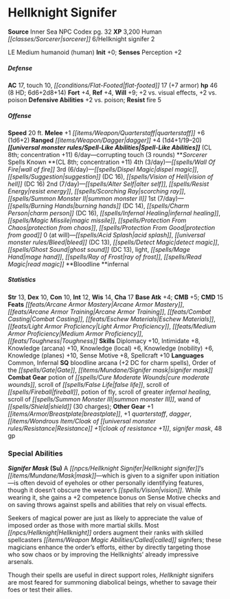﻿---
cssclass: [monsters]
title1: Hellknight Signifer
title2: Hellknight Signifer
CR: 7
sources:
- name: Inner Sea NPC Codex
  page: 32
  link: http://paizo.com/products/btpy92lj?Pathfinder-Campaign-Setting-Inner-Sea-NPC-Codex
XP: 3200
race: Human
classes:
- sorcerer 6
- Hellknight signifer 2
alignment: LE
size: Medium
type: humanoid
subtypes:
- human
initiative:
  bonus: 0
AC:
  AC: 17
  touch: 10
  flat_footed: 17
  components:
    armor: 7
HP:
  HP: 46
  long: 6d6+2d8+14
  HD: 8
saves:
  fort: 4
  ref: 4
  will: 9
  other: +2 vs. visual effects, +2 vs. poison
defensive_abilities:
- +2 vs. poison
resistances:
  fire: 5
speeds:
  base: 20
attacks:
  melee:
  - - text: +1 quarterstaff +6 (1d6+2)
      entries:
      - - damage: 1d6+2
      attack: +1 quarterstaff
      bonus:
      - 6
  ranged:
  - - text: dagger +4 (1d4+1/19-20)
      entries:
      - - damage: 1d4+1
          crit_range: 19-20
      attack: dagger
      bonus:
      - 4
spell_like_abilities:
  entries:
  - name: corrupting touch
    source: default
    freq: 6/day
    other: 3 rounds
  sources:
  - name: default
    CL: 8
    concentration: 11
spells:
  entries:
  - name: wall of fire
    source: Sorcerer
    level: 4
  - name: dispel magic
    source: Sorcerer
    level: 3
  - name: suggestion
    source: Sorcerer
    level: 3
    DC: 16
  - superscripts:
    - UM
    name: vision of hell
    source: Sorcerer
    level: 3
    DC: 16
  - name: alter self
    source: Sorcerer
    level: 2
  - name: resist energy
    source: Sorcerer
    level: 2
  - name: scorching ray
    source: Sorcerer
    level: 2
  - name: summon monster II
    source: Sorcerer
    level: 2
  - name: burning hands
    source: Sorcerer
    level: 1
    DC: 14
  - name: charm person
    source: Sorcerer
    level: 1
    DC: 16
  - superscripts:
    - ISWG
    name: infernal healing
    source: Sorcerer
    level: 1
  - name: magic missile
    source: Sorcerer
    level: 1
  - name: protection from chaos
    source: Sorcerer
    level: 1
  - name: protection from good
    source: Sorcerer
    level: 1
  - name: acid splash
    source: Sorcerer
    level: 0
  - name: bleed
    source: Sorcerer
    level: 0
    DC: 13
  - name: detect magic
    source: Sorcerer
    level: 0
  - name: ghost sound
    source: Sorcerer
    level: 0
    DC: 13
  - name: light
    source: Sorcerer
    level: 0
  - name: mage hand
    source: Sorcerer
    level: 0
  - name: ray of frost
    source: Sorcerer
    level: 0
  - name: read magic
    source: Sorcerer
    level: 0
  sources:
  - name: Sorcerer
    type: known
    CL: 8
    concentration: 11
    slots:
      4: 3
      3: 6
      2: 7
      1: 7
      0: at-will
    bloodline: infernal
ability_scores:
  STR: 13
  DEX: 10
  CON: 10
  INT: 12
  WIS: 14
  CHA: 17
BAB: 4
CMB: 5
CMD: 15
feats:
- name: Arcane Armor Mastery
- name: Arcane Armor Training
- name: Combat Casting
- name: Eschew Materials
- name: Light Armor Proficiency
- name: Medium Armor Proficiency
- name: Toughness
skills:
  Diplomacy: 10
  Intimidate: 8
  Knowledge (arcana): 10
  Knowledge (local): 6
  Knowledge (nobility): 6
  Knowledge (planes): 10
  Sense Motive: 8
  Spellcraft: 10
  Perception: 2
languages:
- Common
- Infernal
special_qualities:
- bloodline arcana (+2 DC for charm spells)
- Order of the Gate
- signifer mask
gear:
  combat:
  - potion of cure moderate wounds
  - scroll of false life
  - scroll of fireball
  - potion of fly
  - scroll of greater infernal healing
  - scroll of summon monster III
  - wand of shield (30 charges)
  other:
  - +1 breastplate
  - +1 quarterstaff
  - dagger
  - cloak of resistance +1
  - signifer mask
  - 48 gp
special_abilities:
  Signifer Mask (Su): A Hellknight signifer's mask-which is given to a signifer upon
    initiation-is often devoid of eyeholes or other personally identifying features,
    though it doesn't obscure the wearer's vision. While wearing it, she gains a +2
    competence bonus on Sense Motive checks and on saving throws against spells and
    abilities that rely on visual effects.
desc_long: |-
  Seekers of magical power are just as likely to appreciate the value of imposed order as those with more martial skills. Most Hellknight orders augment their ranks with skilled spellcasters called signifers; these magicians enhance the order's efforts, either by directly targeting those who sow chaos or by improving the Hellknights' already impressive arsenals.

  Though their spells are useful in direct support roles, Hellknight signifers are most feared for summoning diabolical beings, whether to savage their foes or test their allies.

---

# Hellknight Signifer

**Source** Inner Sea NPC Codex pg. 32
**XP** 3,200
Human _[[classes/Sorcerer|sorcerer]]_ 6/Hellknight signifer 2

LE Medium humanoid (human)
**Init** +0; **Senses** Perception +2

##### Defense

**AC** 17, touch 10, _[[conditions/Flat-Footed|flat-footed]]_ 17 (+7 armor)
**hp** 46 (8 HD; 6d6+2d8+14)
**Fort** +4, **Ref** +4, **Will** +9; +2 vs. visual effects, +2 vs. poison
**Defensive Abilities** +2 vs. poison; **Resist** fire 5

##### Offense
**Speed** 20 ft.
**Melee** +1 _[[items/Weapon/Quarterstaff|quarterstaff]]_ +6 (1d6+2)
**Ranged** _[[items/Weapon/Dagger|dagger]]_ +4 (1d4+1/19–20)
**_[[universal monster rules/Spell-Like Abilities|Spell-Like Abilities]]_** (CL 8th; concentration +11)
6/day—corrupting touch (3 rounds)
**_Sorcerer_ Spells Known **(CL 8th; concentration +11)
4th (3/day)—_[[spells/Wall Of Fire|wall of fire]]_
3rd (6/day)—_[[spells/Dispel Magic|dispel magic]]_, _[[spells/Suggestion|suggestion]]_ (DC 16), _[[spells/Vision of Hell|vision of hell]]_ (DC 16)
2nd (7/day)—_[[spells/Alter Self|alter self]]_, _[[spells/Resist Energy|resist energy]]_, _[[spells/Scorching Ray|scorching ray]]_, _[[spells/Summon Monster II|summon monster II]]_
1st (7/day)—_[[spells/Burning Hands|burning hands]]_ (DC 14), _[[spells/Charm Person|charm person]]_ (DC 16), _[[spells/Infernal Healing|infernal healing]]_, _[[spells/Magic Missile|magic missile]]_, _[[spells/Protection From Chaos|protection from chaos]]_, _[[spells/Protection From Good|protection from good]]_
0 (at will)—_[[spells/Acid Splash|acid splash]]_, _[[universal monster rules/Bleed|bleed]]_ (DC 13), _[[spells/Detect Magic|detect magic]]_, _[[spells/Ghost Sound|ghost sound]]_ (DC 13), light, _[[spells/Mage Hand|mage hand]]_, _[[spells/Ray of Frost|ray of frost]]_, _[[spells/Read Magic|read magic]]_
**Bloodline **infernal

##### Statistics
**Str** 13, **Dex** 10, **Con** 10, **Int** 12, **Wis** 14, **Cha** 17
**Base Atk** +4; **CMB** +5; **CMD** 15
**Feats** _[[feats/Arcane Armor Mastery|Arcane Armor Mastery]]_, _[[feats/Arcane Armor Training|Arcane Armor Training]]_, _[[feats/Combat Casting|Combat Casting]]_, _[[feats/Eschew Materials|Eschew Materials]]_, _[[feats/Light Armor Proficiency|Light Armor Proficiency]]_, _[[feats/Medium Armor Proficiency|Medium Armor Proficiency]]_, _[[feats/Toughness|Toughness]]_
**Skills** Diplomacy +10, Intimidate +8, Knowledge (arcana) +10, Knowledge (local) +6, Knowledge (nobility) +6, Knowledge (planes) +10, Sense Motive +8, Spellcraft +10
**Languages** Common, Infernal
**SQ** bloodline arcana (+2 DC for charm spells), Order of the _[[spells/Gate|Gate]]_, _[[items/Mundane/Signifer mask|signifer mask]]_
**Combat Gear** potion of _[[spells/Cure Moderate Wounds|cure moderate wounds]]_, scroll of _[[spells/False Life|false life]]_, scroll of _[[spells/Fireball|fireball]]_, potion of fly, scroll of greater _infernal healing_, scroll of _[[spells/Summon Monster III|summon monster III]]_, wand of _[[spells/Shield|shield]]_ (30 charges); **Other Gear** +1 _[[items/Armor/Breastplate|breastplate]]_, +1 _quarterstaff_, _dagger_, _[[items/Wondrous Item/Cloak of _[[universal monster rules/Resistance|Resistance]]_ +1|cloak of _resistance_ +1]]_, _signifer mask_, 48 gp

### Special Abilities
**_Signifer Mask_ (Su)** A _[[npcs/Hellknight Signifer|Hellknight signifer]]_’s _[[items/Mundane/Mask|mask]]_—which is given to a signifer upon initiation—is often devoid of eyeholes or other personally identifying features, though it doesn’t obscure the wearer’s _[[spells/Vision|vision]]_. While wearing it, she gains a +2 competence bonus on Sense Motive checks and on saving throws against spells and abilities that rely on visual effects.

Seekers of magical power are just as likely to appreciate the value of imposed order as those with more martial skills. Most _[[npcs/Hellknight|Hellknight]]_ orders augment their ranks with skilled spellcasters _[[items/Weapon Magic Abilities/Called|called]]_ signifers; these magicians enhance the order’s efforts, either by directly targeting those who sow chaos or by improving the Hellknights’ already impressive arsenals.

Though their spells are useful in direct support roles, _Hellknight_ signifers are most feared for summoning diabolical beings, whether to savage their foes or test their allies.